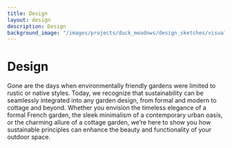 ```yaml
---
title: Design
layout: design
description: Design 
background_image: "/images/projects/duck_meadows/design_sketches/visual_plan_of_problems"
---
```


# Design

Gone are the days when environmentally friendly gardens were limited to rustic or native styles. Today, we recognize that sustainability can be seamlessly integrated into any garden design, from formal and modern to cottage and beyond. Whether you envision the timeless elegance of a formal French garden, the sleek minimalism of a contemporary urban oasis, or the charming allure of a cottage garden, we’re here to show you how sustainable principles can enhance the beauty and functionality of your outdoor space.